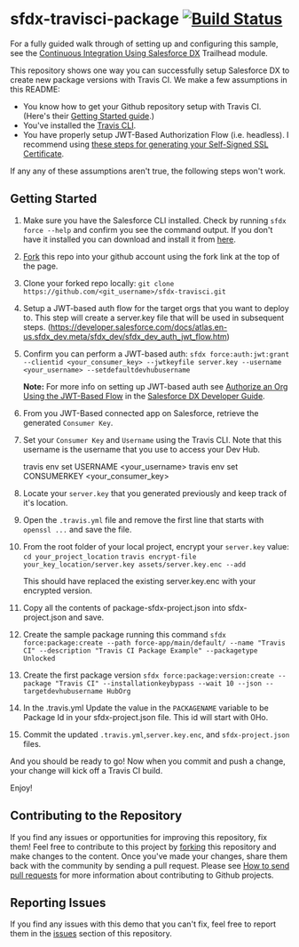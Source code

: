 # sfdx-travisci-package [![Build Status](https://travis-ci.org/forcedotcom/sfdx-travisci-package.svg?branch=master)](https://travis-ci.org/forcedotcom/sfdx-travisci-package)

For a fully guided walk through of setting up and configuring this sample, see the [Continuous Integration Using Salesforce DX](https://trailhead.salesforce.com/modules/sfdx_travis_ci) Trailhead module.

This repository shows one way you can successfully setup Salesforce DX to create new package versions with Travis CI. We make a few assumptions in this README:

- You know how to get your Github repository setup with Travis CI. (Here's their [Getting Started guide](https://docs.travis-ci.com/user/getting-started/).)
- You've installed the [Travis CLI](https://github.com/travis-ci/travis.rb#installation). 
- You have properly setup JWT-Based Authorization Flow (i.e. headless). I recommend using [these steps for generating your Self-Signed SSL Certificate](https://devcenter.heroku.com/articles/ssl-certificate-self). 

If any any of these assumptions aren't true, the following steps won't work.

## Getting Started

1) Make sure you have the Salesforce CLI installed. Check by running `sfdx force --help` and confirm you see the command output. If you don't have it installed you can download and install it from [here](https://developer.salesforce.com/tools/sfdxcli).

2) [Fork](http://help.github.com/fork-a-repo/) this repo into your github account using the fork link at the top of the page.

3) Clone your forked repo locally: `git clone https://github.com/<git_username>/sfdx-travisci.git`

4) Setup a JWT-based auth flow for the target orgs that you want to deploy to.  This step will create a server.key file that will be used in subsequent steps.
(https://developer.salesforce.com/docs/atlas.en-us.sfdx_dev.meta/sfdx_dev/sfdx_dev_auth_jwt_flow.htm)

5) Confirm you can perform a JWT-based auth: `sfdx force:auth:jwt:grant --clientid <your_consumer_key> --jwtkeyfile server.key --username <your_username> --setdefaultdevhubusername`

   **Note:** For more info on setting up JWT-based auth see [Authorize an Org Using the JWT-Based Flow](https://developer.salesforce.com/docs/atlas.en-us.sfdx_dev.meta/sfdx_dev/sfdx_dev_auth_jwt_flow.htm) in the [Salesforce DX Developer Guide](https://developer.salesforce.com/docs/atlas.en-us.sfdx_dev.meta/sfdx_dev).

6) From you JWT-Based connected app on Salesforce, retrieve the generated `Consumer Key`.

7) Set your `Consumer Key` and `Username` using the Travis CLI. Note that this username is the username that you use to access your Dev Hub.

    travis env set USERNAME <your_username>
    travis env set CONSUMERKEY <your_consumer_key>

8) Locate your `server.key` that you generated previously and keep track of it's location.

9) Open the `.travis.yml` file and remove the first line that starts with `openssl ...` and save the file.

10) From the root folder of your local project, encrypt your `server.key` value:
    `cd your_project_location`
    `travis encrypt-file your_key_location/server.key assets/server.key.enc --add`

    This should have replaced the existing server.key.enc with your encrypted version.

11) Copy all the contents of package-sfdx-project.json into sfdx-project.json and save.

12) Create the sample package running this command `sfdx force:package:create --path force-app/main/default/ --name "Travis CI" --description "Travis CI Package Example" --packagetype Unlocked`

13) Create the first package version `sfdx force:package:version:create --package "Travis CI" --installationkeybypass --wait 10 --json --targetdevhubusername HubOrg`

14) In the .travis.yml Update the value in the `PACKAGENAME` variable to be Package Id in your sfdx-project.json file.  This id will start with 0Ho.

15) Commit the updated `.travis.yml`,`server.key.enc`, and `sfdx-project.json` files.

And you should be ready to go! Now when you commit and push a change, your change will kick off a Travis CI build.

Enjoy!

## Contributing to the Repository ###

If you find any issues or opportunities for improving this repository, fix them!  Feel free to contribute to this project by [forking](http://help.github.com/fork-a-repo/) this repository and make changes to the content.  Once you've made your changes, share them back with the community by sending a pull request. Please see [How to send pull requests](http://help.github.com/send-pull-requests/) for more information about contributing to Github projects.

## Reporting Issues ###

If you find any issues with this demo that you can't fix, feel free to report them in the [issues](https://github.com/forcedotcom/sfdx-travisci-package/issues) section of this repository.